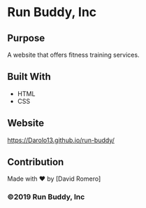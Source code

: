 # Run Buddy, Inc

## Purpose
A website that offers fitness training services. 

## Built With
* HTML
* CSS

## Website
https://Darolo13.github.io/run-buddy/

## Contribution
Made with ❤️ by [David Romero]

### ©️2019 Run Buddy, Inc 
